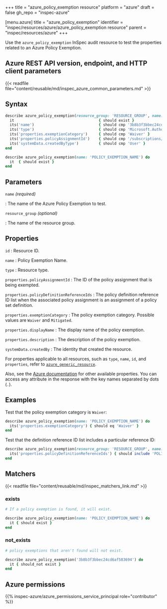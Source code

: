 +++
title = "azure_policy_exemption resource"
platform = "azure"
draft = false
gh_repo = "inspec-azure"

[menu.azure]
title = "azure_policy_exemption"
identifier = "inspec/resources/azure/azure_policy_exemption resource"
parent = "inspec/resources/azure"
+++

Use the `azure_policy_exemption` InSpec audit resource to test the properties related to an Azure Policy Exemption.

## Azure REST API version, endpoint, and HTTP client parameters

{{< readfile file="content/reusable/md/inspec_azure_common_parameters.md" >}}

## Syntax

```ruby
describe azure_policy_exemption(resource_group: 'RESOURCE_GROUP', name: 'POLICY_EXEMPTION_NAME') do
  it                                      { should exist }
  its('name')                             { should cmp '3b8b3f3bbec24cd6af583694' }
  its('type')                             { should cmp 'Microsoft.Authorization/policyExemptions' }
  its('properties.exemptionCategory')     { should cmp 'Waiver' }
  its('properties.policyAssignmentId')    { should cmp '/subscriptions/ae640e6b-ba3e-4256-9d62-2993eecfa6f2/providers/Microsoft.Authorization/policyAssignments/CostManagement' }
  its('systemData.createdByType')         { should cmp 'User' }
end
```

```ruby
describe azure_policy_exemption(name: 'POLICY_EXEMPTION_NAME') do
  it  { should exist }
end
```

## Parameters

`name` _(required)_

: The name of the Azure Policy Exemption to test.

`resource_group` _(optional)_

: The name of the resource group.

## Properties

`id`
: Resource ID.

`name`
: Policy Exemption Name.

`type`
: Resource type.

`properties.policyAssignmentId`
: The ID of the policy assignment that is being exempted.

`properties.policyDefinitionReferenceIds`
: The policy definition reference ID list when the associated policy assignment is an assignment of a policy set definition.

`properties.exemptionCategory`
: The policy exemption category. Possible values are `Waiver` and `Mitigated`.

`properties.displayName`
: The display name of the policy exemption.

`properties.description`
: The description of the policy exemption.

`systemData.createdBy`
: The identity that created the resource.

For properties applicable to all resources, such as `type`, `name`, `id`, and `properties`, refer to [`azure_generic_resource`](azure_generic_resource#properties).

Also, see the [Azure documentation](https://docs.microsoft.com/en-us/rest/api/policy/policy-exemptions/get) for other available properties.
You can access any attribute in the response with the key names separated by dots (`.`).

## Examples

Test that the policy exemption category is `Waiver`:

```ruby
describe azure_policy_exemption(name: 'POLICY_EXEMPTION_NAME') do
  its('properties.exemptionCategory') { should eq 'Waiver' }
end
```

Test that the definition reference ID list includes a particular reference ID:

```ruby
describe azure_policy_exemption(resource_group: 'RESOURCE_GROUP', name: 'POLICY_EXEMPTION_NAME') do
  its('properties.policyDefinitionReferenceIds') { should include 'POLICY_DEFINITION_REFERENCE_ID' }
end
```

## Matchers

{{< readfile file="content/reusable/md/inspec_matchers_link.md" >}}

### exists

```ruby
# If a policy exemption is found, it will exist.

describe azure_policy_exemption(name: 'POLICY_EXEMPTION_NAME') do
  it { should exist }
end
```

### not_exists

```ruby
# policy exemptions that aren't found will not exist.

describe azure_policy_exemption('3b8b3f3bbec24cd6af583694') do
  it { should_not exist }
end
```

## Azure permissions

{{% inspec-azure/azure_permissions_service_principal role="contributor" %}}
